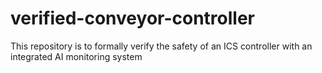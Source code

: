 # verified-conveyor-controller
This repository is to formally verify the safety of an ICS controller with an integrated AI monitoring system
